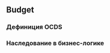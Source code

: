 ## Budget
### Дефиниция OCDS
[](/schema/definitions/Budget/Budget.schema.json)
### Наследование в бизнес-логике
[](/schema/definitions/Budget/defs/cnPlanning.schema.json)

